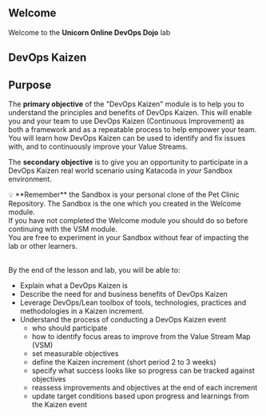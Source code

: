 ## Welcome  

Welcome to the **Unicorn Online DevOps Dojo** lab  

## DevOps Kaizen  

## Purpose

The **primary objective** of the "DevOps Kaizen" module is to help you to understand the principles and benefits of DevOps Kaizen. This will enable you and your team to use DevOps Kaizen (Continuous Improvement) as both a framework and as a repeatable process to help empower your team. You will learn how DevOps Kaizen can be used to identify and fix issues with, and to continuously improve your Value Streams.  

The **secondary objective** is to give you an opportunity to participate in a DevOps Kaizen real world scenario using Katacoda in *your* Sandbox environment.

<div style="text-align: left">💡 **Remember** the Sandbox is your personal clone of the Pet Clinic Repository.  The Sandbox is the one which you created in the Welcome module. <br>  
If you have not completed the Welcome module you should do so before continuing with the VSM module. <br>  
You are free to experiment in your Sandbox without fear of impacting the lab or other learners.</div>  
<br>  

By the end of the lesson and lab, you will be able to:

* Explain what a DevOps Kaizen is  
* Describe the need for and business benefits of DevOps Kaizen  
* Leverage DevOps/Lean toolbox of tools, technologies, practices and methodologies in a Kaizen increment.  
* Understand the process of conducting a DevOps Kaizen event  
  * who should participate  
  * how to identify focus areas to improve from the Value Stream Map (VSM)  
  * set measurable objectives  
  * define the Kaizen increment (short period 2 to 3 weeks)  
  * specify what success looks like so progress can be tracked against objectives  
  * reassess improvements and objectives at the end of each increment  
  * update target conditions based upon progress and learnings from the Kaizen event  
